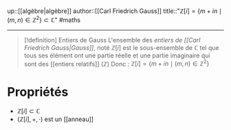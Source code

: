 up::[[algèbre|algèbre]]
author::[[Carl Friedrich Gauss]]
title::"$\mathbb{Z}[i] = \{ m+in \mid (m, n) \in \mathbb{Z}^{2} \} \subset \mathbb{C}$"
#maths

----

> [!definition] Entiers de Gauss
> L'ensemble des _entiers de [[Carl Friedrich Gauss|Gauss]]_, noté $\mathbb{Z}[i]$ est le sous-ensemble de $\mathbb{C}$ tel que tous ses élément ont une partie réelle et une partie imaginaire qui sont des [[entiers relatifs]] ($\mathbb{Z}$)
> Donc : 
> $\mathbb{Z}[i] = \{ m+in \mid (m, n)\in \mathbb{Z}^{2} \}$

# Propriétés

 - $\mathbb{Z}[i] \subset \mathbb{C}$
 - $(\mathbb{Z}[i], +, \cdot)$ est un [[anneau]] 

